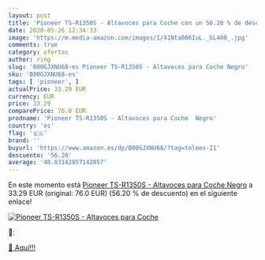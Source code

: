 ```yaml
---
layout: post
title: 'Pioneer TS-R1350S - Altavoces para Coche con un 56.20 % de descuento'
date: 2020-05-26 12:34:33
image: 'https://m.media-amazon.com/images/I/41Nta006IuL._SL400_.jpg'
comments: true
category: ofertas
author: ring
slug: 'B00GJXNU68-es Pioneer TS-R1350S - Altavoces para Coche Negro'
sku: 'B00GJXNU68-es'
tags: [ 'pioneer', ]
actualPrice: 33.29 EUR
currency: EUR
price: 33.29
comparePrice: 76.0 EUR
prodname: 'Pioneer TS-R1350S - Altavoces para Coche  Negro'
country: 'es'
flag: '🇪🇸'
brand: ''
buyurl: 'https://www.amazon.es/dp/B00GJXNU68/?tag=tolees-21'
descuento: '56.20'
average: '40.83142857142857'
---
```


En este momento está [Pioneer TS-R1350S - Altavoces para Coche  Negro](https://www.amazon.es/dp/B00GJXNU68/?tag=tolees-21) a 33.29 EUR (original: 76.0 EUR) (56.20 %  de descuento) en el siguiente enlace!

[![Pioneer TS-R1350S - Altavoces para Coche](https://m.media-amazon.com/images/I/41Nta006IuL._SL400_.jpg)](https://www.amazon.es/dp/B00GJXNU68/?tag=tolees-21)

🔎:


[🛒 Aquí!!!](https://www.amazon.es/dp/B00GJXNU68/?tag=tolees-21)
